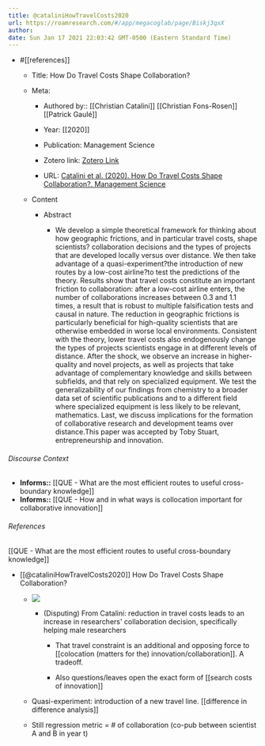 ```yaml
---
title: @cataliniHowTravelCosts2020
url: https://roamresearch.com/#/app/megacoglab/page/Biskj3qxX
author: 
date: Sun Jan 17 2021 22:03:42 GMT-0500 (Eastern Standard Time)
---
```


- #[[references]]

    - Title: How Do Travel Costs Shape Collaboration?

    - Meta:

        - Authored by:: [[Christian Catalini]] [[Christian Fons-Rosen]] [[Patrick Gaulé]]

        - Year: [[2020]]

        - Publication: Management Science

        - Zotero link: [Zotero Link](zotero://select/items/7_Q7MNQIK4)

        - URL: [Catalini et al. (2020). How Do Travel Costs Shape Collaboration?. Management Science](https://doi.org/10.1287/mnsc.2019.3381)

    - Content

        - Abstract

            - We develop a simple theoretical framework for thinking about how geographic frictions, and in particular travel costs, shape scientists? collaboration decisions and the types of projects that are developed locally versus over distance. We then take advantage of a quasi-experiment?the introduction of new routes by a low-cost airline?to test the predictions of the theory. Results show that travel costs constitute an important friction to collaboration: after a low-cost airline enters, the number of collaborations increases between 0.3 and 1.1 times, a result that is robust to multiple falsification tests and causal in nature. The reduction in geographic frictions is particularly beneficial for high-quality scientists that are otherwise embedded in worse local environments. Consistent with the theory, lower travel costs also endogenously change the types of projects scientists engage in at different levels of distance. After the shock, we observe an increase in higher-quality and novel projects, as well as projects that take advantage of complementary knowledge and skills between subfields, and that rely on specialized equipment. We test the generalizability of our findings from chemistry to a broader data set of scientific publications and to a different field where specialized equipment is less likely to be relevant, mathematics. Last, we discuss implications for the formation of collaborative research and development teams over distance.This paper was accepted by Toby Stuart, entrepreneurship and innovation.

###### Discourse Context

- **Informs::** [[QUE - What are the most efficient routes to useful cross-boundary knowledge]]
- **Informs::** [[QUE - How and in what ways is collocation important for collaborative innovation]]

###### References

[[QUE - What are the most efficient routes to useful cross-boundary knowledge]]

- [[@cataliniHowTravelCosts2020]] How Do Travel Costs Shape Collaboration?

    - ![](https://firebasestorage.googleapis.com/v0/b/firescript-577a2.appspot.com/o/imgs%2Fapp%2Fmegacoglab%2FxVOuD2Oacn.png?alt=media&token=d554f0a9-6472-4081-9f1f-9bd1218eb701)

        - (Disputing) From Catalini: reduction in travel costs leads to an increase in researchers' collaboration decision, specifically helping male researchers

            - That travel constraint is an additional and opposing force to [[colocation (matters for the) innovation/collaboration]]. A tradeoff.

            - Also questions/leaves open the exact form of [[search costs of innovation]]

    - Quasi-experiment: introduction of a new travel line. [[difference in difference analysis]]

    - Still regression metric = # of collaboration (co-pub between scientist A and B in year t)
